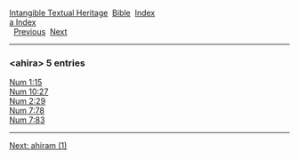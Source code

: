 [Intangible Textual Heritage](../../index)  [Bible](../index) 
[Index](index)   
[a Index](_a_)  
  [Previous](c00349)  [Next](c00351) 

------------------------------------------------------------------------

### &lt;ahira&gt; 5 entries

[Num 1:15](../kjv/num001.htm#015)  
[Num 10:27](../kjv/num010.htm#027)  
[Num 2:29](../kjv/num002.htm#029)  
[Num 7:78](../kjv/num007.htm#078)  
[Num 7:83](../kjv/num007.htm#083)  

------------------------------------------------------------------------

[Next: ahiram (1)](c00351)
